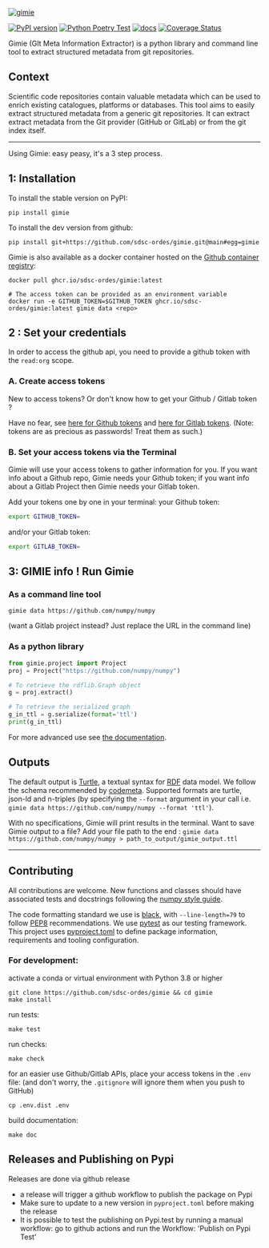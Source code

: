 [![gimie](docs/logo.svg)](https://github.com/sdsc-ordes/gimie)

[![PyPI version](https://badge.fury.io/py/gimie.svg)](https://badge.fury.io/py/gimie) [![Python Poetry Test](https://github.com/sdsc-ordes/gimie/actions/workflows/poetry-pytest.yml/badge.svg)](https://github.com/sdsc-ordes/gimie/actions/workflows/poetry-pytest.yml) [![docs](https://github.com/sdsc-ordes/gimie/actions/workflows/sphinx-docs.yml/badge.svg)](https://sdsc-ordes.github.io/gimie) [![Coverage Status](https://coveralls.io/repos/github/sdsc-ordes/gimie/badge.svg?branch=main)](https://coveralls.io/github/sdsc-ordes/gimie?branch=main)

Gimie (GIt Meta Information Extractor) is a python library and command line tool to extract structured metadata from git repositories.


## Context
Scientific code repositories contain valuable metadata which can be used to enrich existing catalogues, platforms or databases. This tool aims to easily extract structured metadata from a generic git repositories. It can extract extract metadata from the Git provider (GitHub or GitLab) or from the git index itself.

----------------------------------------------------------------------

Using Gimie: easy peasy, it's a 3 step process.

## 1: Installation

To install the stable version on PyPI:

```shell
pip install gimie
```

To install the dev version from github:

```shell
pip install git+https://github.com/sdsc-ordes/gimie.git@main#egg=gimie
```

Gimie is also available as a docker container hosted on the [Github container registry](https://github.com/sdsc-ordes/gimie/pkgs/container/gimie):

```shell
docker pull ghcr.io/sdsc-ordes/gimie:latest

# The access token can be provided as an environment variable
docker run -e GITHUB_TOKEN=$GITHUB_TOKEN ghcr.io/sdsc-ordes/gimie:latest gimie data <repo>
```

## 2 : Set your credentials

In order to access the github api, you need to provide a github token with the `read:org` scope.

### A. Create access tokens

New to access tokens? Or don't know how to get your Github / Gitlab token ?

Have no fear, see
[here for Github tokens](https://docs.github.com/en/enterprise-server@3.4/authentication/keeping-your-account-and-data-secure/creating-a-personal-access-token) and [here for Gitlab tokens](https://docs.gitlab.com/ee/user/profile/personal_access_tokens.html).
(Note: tokens are as precious as passwords! Treat them as such.)

### B. Set your access tokens via the Terminal

Gimie will use your access tokens to gather information for you. If you want info about a Github repo, Gimie needs your Github token; if you want info about a Gitlab Project then Gimie needs your Gitlab token.

Add your tokens one by one in your terminal:
your Github token:
```bash
export GITHUB_TOKEN=
```
and/or your Gitlab token:
```bash
export GITLAB_TOKEN=
```

## 3: GIMIE info ! Run Gimie

### As a command line tool

```shell
gimie data https://github.com/numpy/numpy
```
(want a Gitlab project instead? Just replace the URL in the command line)

### As a python library

```python
from gimie.project import Project
proj = Project("https://github.com/numpy/numpy")

# To retrieve the rdflib.Graph object
g = proj.extract()

# To retrieve the serialized graph
g_in_ttl = g.serialize(format='ttl')
print(g_in_ttl)
```
For more advanced use see [the documentation](https://sdsc-ordes.github.io/gimie/intro/usage_python.html).
## Outputs

The default output is [Turtle](https://www.w3.org/TR/turtle/), a textual syntax for [RDF](https://en.wikipedia.org/wiki/Resource_Description_Framework) data model. We follow the schema recommended by [codemeta](https://codemeta.github.io/).
Supported formats are turtle, json-ld and n-triples (by specifying the `--format` argument in your call i.e. `gimie data https://github.com/numpy/numpy --format 'ttl'`).

With no specifications, Gimie will print results in the terminal. Want to save Gimie output to a file? Add your file path to the end : `gimie data https://github.com/numpy/numpy > path_to_output/gimie_output.ttl`

----------------------------------------------------------------------

## Contributing

All contributions are welcome. New functions and classes should have associated tests and docstrings following the [numpy style guide](https://numpydoc.readthedocs.io/en/latest/format.html).

The code formatting standard we use is [black](https://github.com/psf/black), with `--line-length=79` to follow [PEP8](https://peps.python.org/pep-0008/) recommendations. We use [pytest](https://docs.pytest.org/en/7.2.x/) as our testing framework. This project uses [pyproject.toml](https://pip.pypa.io/en/stable/reference/build-system/pyproject-toml/) to define package information, requirements and tooling configuration.

### For development:

activate a conda or virtual environment with Python 3.8 or higher

```shell
git clone https://github.com/sdsc-ordes/gimie && cd gimie
make install
```

run tests:

```shell
make test
```

run checks:

```shell
make check
```
for an easier use Github/Gitlab APIs, place your access tokens in the `.env` file: (and don't worry, the `.gitignore` will ignore them when you push to GitHub)

```
cp .env.dist .env
```

build documentation:

```shell
make doc
```

## Releases and Publishing on Pypi

Releases are done via github release

- a release will trigger a github workflow to publish the package on Pypi
- Make sure to update to a new version in `pyproject.toml` before making the release
- It is possible to test the publishing on Pypi.test by running a manual workflow: go to github actions and run the Workflow: 'Publish on Pypi Test'
